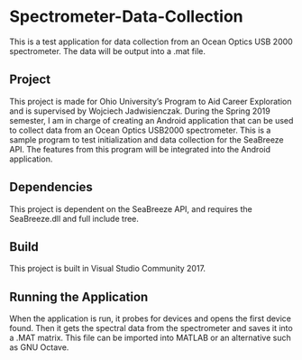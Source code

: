 # Spectrometer-Data-Collection
This is a test application for data collection from an Ocean Optics USB 2000 spectrometer. The data will be output into a .mat file.

## Project
This project is made for Ohio University’s Program to Aid Career Exploration and is supervised by Wojciech Jadwisienczak. During the Spring 2019 semester, I am in charge of creating an Android application that can be used to collect data from an Ocean Optics USB2000 spectrometer. This is a sample program to test initialization and data collection for the SeaBreeze API. The features from this program will be integrated into the Android application.

## Dependencies
This project is dependent on the SeaBreeze API, and requires the SeaBreeze.dll and full include tree.

## Build
This project is built in Visual Studio Community 2017.

## Running the Application
When the application is run, it probes for devices and opens the first device found. Then it gets the spectral data from the spectrometer and saves it into a .MAT matrix. This file can be imported into MATLAB or an alternative such as GNU Octave.
